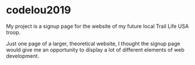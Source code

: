# codelou2019
My project is a signup page for the website of my future local Trail Life USA troop. 

Just one page of a larger, theoretical website, I thought the signup page would give me an opportunity to display a lot of different elements of web development.
